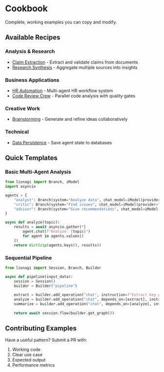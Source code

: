 # Cookbook

Complete, working examples you can copy and modify.

## Available Recipes

### Analysis & Research
- [Claim Extraction](claim-extraction.md) - Extract and validate claims from documents
- [Research Synthesis](research-synthesis.md) - Aggregate multiple sources into insights

### Business Applications  
- [HR Automation](hr-automation.md) - Multi-agent HR workflow system
- [Code Review Crew](code-review-crew.md) - Parallel code analysis with quality gates

### Creative Work
- [Brainstorming](brainstorming.md) - Generate and refine ideas collaboratively

### Technical
- [Data Persistence](data-persistence.md) - Save agent state to databases

## Quick Templates

### Basic Multi-Agent Analysis
```python
from lionagi import Branch, iModel
import asyncio

agents = {
    "analyst": Branch(system="Analyze data", chat_model=iModel(provider="openai", model="gpt-4o-mini")),
    "critic": Branch(system="Find issues", chat_model=iModel(provider="openai", model="gpt-4o-mini")),
    "advisor": Branch(system="Give recommendations", chat_model=iModel(provider="openai", model="gpt-4o-mini"))
}

async def analyze(topic):
    results = await asyncio.gather(*[
        agent.chat(f"Analyze: {topic}") 
        for agent in agents.values()
    ])
    return dict(zip(agents.keys(), results))
```

### Sequential Pipeline
```python
from lionagi import Session, Branch, Builder

async def pipeline(input_data):
    session = Session()
    builder = Builder("pipeline")
    
    extract = builder.add_operation("chat", instruction=f"Extract key points from: {input_data}")
    analyze = builder.add_operation("chat", depends_on=[extract], instruction="Analyze the extracted points")
    summarize = builder.add_operation("chat", depends_on=[analyze], instruction="Create executive summary")
    
    return await session.flow(builder.get_graph())
```

## Contributing Examples

Have a useful pattern? Submit a PR with:
1. Working code
2. Clear use case
3. Expected output
4. Performance metrics
